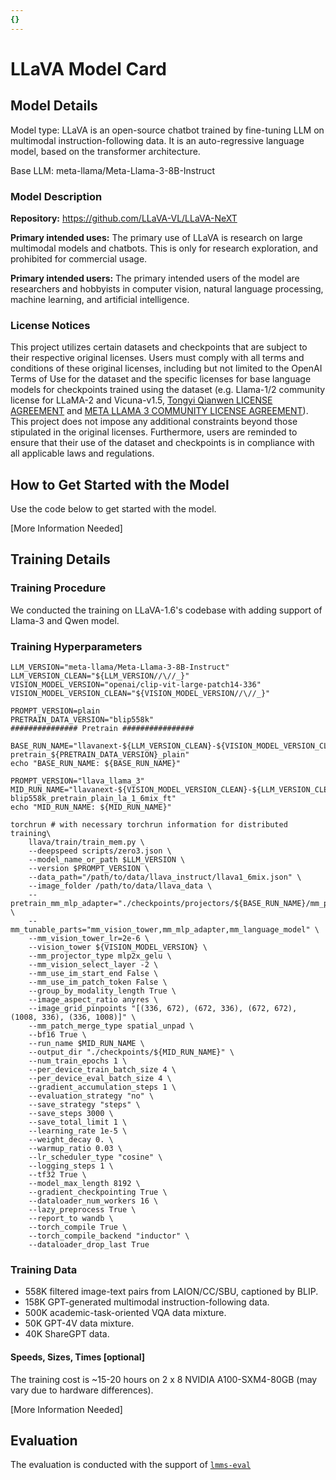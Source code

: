 ```yaml
---
{}
---
```


# LLaVA Model Card

## Model Details

Model type: LLaVA is an open-source chatbot trained by fine-tuning LLM on multimodal instruction-following data. It is an auto-regressive language model, based on the transformer architecture. 

Base LLM: meta-llama/Meta-Llama-3-8B-Instruct

### Model Description

**Repository:** https://github.com/LLaVA-VL/LLaVA-NeXT

**Primary intended uses:** The primary use of LLaVA is research on large multimodal models and chatbots. This is only for research exploration, and prohibited for commercial usage.

**Primary intended users:** The primary intended users of the model are researchers and hobbyists in computer vision, natural language processing, machine learning, and artificial intelligence.

### License Notices
  
This project utilizes certain datasets and checkpoints that are subject to their respective original licenses. Users must comply with all terms and conditions of these original licenses, including but not limited to the OpenAI Terms of Use for the dataset and the specific licenses for base language models for checkpoints trained using the dataset (e.g. Llama-1/2 community license for LLaMA-2 and Vicuna-v1.5, [Tongyi Qianwen LICENSE AGREEMENT](https://github.com/QwenLM/Qwen/blob/main/Tongyi%20Qianwen%20LICENSE%20AGREEMENT) and [META LLAMA 3 COMMUNITY LICENSE AGREEMENT](https://llama.meta.com/llama3/license/)). This project does not impose any additional constraints beyond those stipulated in the original licenses. Furthermore, users are reminded to ensure that their use of the dataset and checkpoints is in compliance with all applicable laws and regulations.

## How to Get Started with the Model

Use the code below to get started with the model.

[More Information Needed]

## Training Details

### Training Procedure

We conducted the training on LLaVA-1.6's codebase with adding support of Llama-3 and Qwen model.

### Training Hyperparameters

```shell
LLM_VERSION="meta-llama/Meta-Llama-3-8B-Instruct"
LLM_VERSION_CLEAN="${LLM_VERSION//\//_}"
VISION_MODEL_VERSION="openai/clip-vit-large-patch14-336"
VISION_MODEL_VERSION_CLEAN="${VISION_MODEL_VERSION//\//_}"

PROMPT_VERSION=plain
PRETRAIN_DATA_VERSION="blip558k"
############### Pretrain ################

BASE_RUN_NAME="llavanext-${LLM_VERSION_CLEAN}-${VISION_MODEL_VERSION_CLEAN}-pretrain_${PRETRAIN_DATA_VERSION}_plain"
echo "BASE_RUN_NAME: ${BASE_RUN_NAME}"

PROMPT_VERSION="llava_llama_3"
MID_RUN_NAME="llavanext-${VISION_MODEL_VERSION_CLEAN}-${LLM_VERSION_CLEAN}-blip558k_pretrain_plain_la_1_6mix_ft"
echo "MID_RUN_NAME: ${MID_RUN_NAME}"

torchrun # with necessary torchrun information for distributed training\
    llava/train/train_mem.py \
    --deepspeed scripts/zero3.json \
    --model_name_or_path $LLM_VERSION \
    --version $PROMPT_VERSION \
    --data_path="/path/to/data/llava_instruct/llava1_6mix.json" \
    --image_folder /path/to/data/llava_data \
    --pretrain_mm_mlp_adapter="./checkpoints/projectors/${BASE_RUN_NAME}/mm_projector.bin" \
    --mm_tunable_parts="mm_vision_tower,mm_mlp_adapter,mm_language_model" \
    --mm_vision_tower_lr=2e-6 \
    --vision_tower ${VISION_MODEL_VERSION} \
    --mm_projector_type mlp2x_gelu \
    --mm_vision_select_layer -2 \
    --mm_use_im_start_end False \
    --mm_use_im_patch_token False \
    --group_by_modality_length True \
    --image_aspect_ratio anyres \
    --image_grid_pinpoints "[(336, 672), (672, 336), (672, 672), (1008, 336), (336, 1008)]" \
    --mm_patch_merge_type spatial_unpad \
    --bf16 True \
    --run_name $MID_RUN_NAME \
    --output_dir "./checkpoints/${MID_RUN_NAME}" \
    --num_train_epochs 1 \
    --per_device_train_batch_size 4 \
    --per_device_eval_batch_size 4 \
    --gradient_accumulation_steps 1 \
    --evaluation_strategy "no" \
    --save_strategy "steps" \
    --save_steps 3000 \
    --save_total_limit 1 \
    --learning_rate 1e-5 \
    --weight_decay 0. \
    --warmup_ratio 0.03 \
    --lr_scheduler_type "cosine" \
    --logging_steps 1 \
    --tf32 True \
    --model_max_length 8192 \
    --gradient_checkpointing True \
    --dataloader_num_workers 16 \
    --lazy_preprocess True \
    --report_to wandb \
    --torch_compile True \
    --torch_compile_backend "inductor" \
    --dataloader_drop_last True

```

### Training Data

- 558K filtered image-text pairs from LAION/CC/SBU, captioned by BLIP.
- 158K GPT-generated multimodal instruction-following data.
- 500K academic-task-oriented VQA data mixture.
- 50K GPT-4V data mixture.
- 40K ShareGPT data.

#### Speeds, Sizes, Times [optional]

The training cost is ~15-20 hours on 2 x 8 NVIDIA A100-SXM4-80GB (may vary due to hardware differences). 

[More Information Needed]

## Evaluation

The evaluation is conducted with the support of [`lmms-eval`](https://github.com/EvolvingLMMs-Lab/lmms-eval)